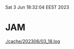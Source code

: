 Sat  3 Jun 18:32:04 EEST 2023
# JAM
<a href='./cache/202306/03_18.log'>./cache/202306/03_18.log</a>
